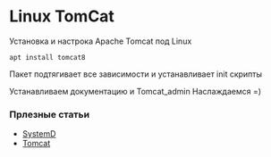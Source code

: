 # Linux TomCat 
 
Установка и настрока Apache Tomcat под Linux 

```
apt install tomcat8
```
 Пакет подтягивает все зависимости и устанавливает init скрипты 

Устанавливаем документацию и Tomcat_admin
Наслаждаемся =)

### Прлезные  статьи 

 * [SystemD](https://habr.com/company/southbridge/blog/255845/)
 * [Tomcat ](http://linux-notes.org/ustanovka-tomcat-v-unix-linux/)